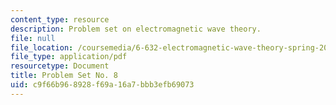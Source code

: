 ```yaml
---
content_type: resource
description: Problem set on electromagnetic wave theory.
file: null
file_location: /coursemedia/6-632-electromagnetic-wave-theory-spring-2003/c9f66b968928f69a16a7bbb3efb69073_ps8.pdf
file_type: application/pdf
resourcetype: Document
title: Problem Set No. 8
uid: c9f66b96-8928-f69a-16a7-bbb3efb69073
---
```

